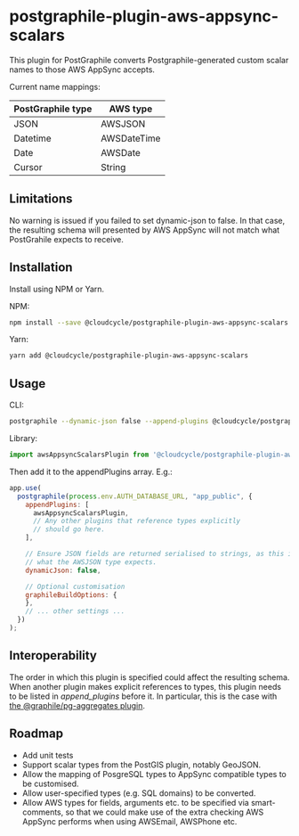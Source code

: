 postgraphile-plugin-aws-appsync-scalars
=======================================


This plugin for PostGraphile converts Postgraphile-generated custom scalar names to those AWS AppSync accepts.

Current name mappings:

| PostGraphile type | AWS type |
|-------------------|----------|
| JSON | AWSJSON |
| Datetime | AWSDateTime |
| Date | AWSDate |
| Cursor | String |


Limitations
-----------

No warning is issued if you failed to set dynamic-json to false. In that case,
the resulting schema will presented by AWS AppSync will not match what PostGrahile expects to receive.


Installation
------------

Install using NPM or Yarn.

NPM:

```bash
npm install --save @cloudcycle/postgraphile-plugin-aws-appsync-scalars
```

Yarn:
```bash
yarn add @cloudcycle/postgraphile-plugin-aws-appsync-scalars
```

Usage
-----

CLI:

```bash
postgraphile --dynamic-json false --append-plugins @cloudcycle/postgraphile-plugin-aws-appsync-scalars
```

Library:

```javascript
import awsAppsyncScalarsPlugin from '@cloudcycle/postgraphile-plugin-aws-appsync-scalars';
```

Then add it to the appendPlugins array. E.g.:

```javascript
app.use(
  postgraphile(process.env.AUTH_DATABASE_URL, "app_public", {
    appendPlugins: [
      awsAppsyncScalarsPlugin,
      // Any other plugins that reference types explicitly
      // should go here.
    ],

    // Ensure JSON fields are returned serialised to strings, as this is
    // what the AWSJSON type expects.
    dynamicJson: false,

    // Optional customisation
    graphileBuildOptions: {
    },
    // ... other settings ...
  })
);
```

Interoperability
----------------

The order in which this plugin is specified could affect the resulting
schema. When another plugin makes explicit references to
types, this plugin needs to be listed in _append_plugins_ before it. In particular, this is the case with [the @graphile/pg-aggregates plugin](https://www.npmjs.com/package/@graphile/pg-aggregates).

Roadmap
-------

* Add unit tests
* Support scalar types from the PostGIS plugin, notably GeoJSON.
* Allow the mapping of PosgreSQL types to AppSync compatible types to be
  customised.
* Allow user-specified types (e.g. SQL domains) to be converted.
* Allow AWS types for fields, arguments etc. to be specified via smart-comments, so
that we could make use of the extra checking AWS AppSync performs when using AWSEmail,
AWSPhone etc.
